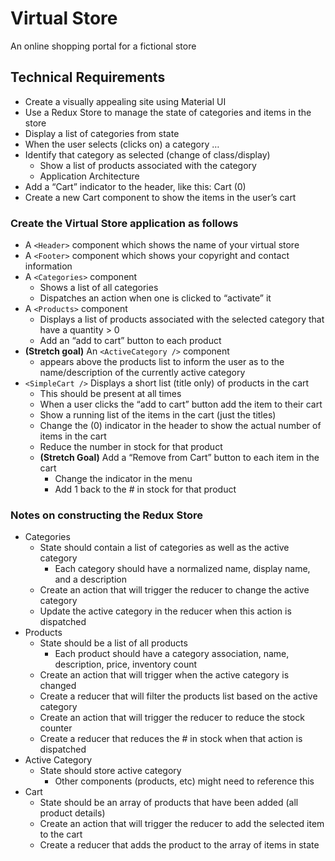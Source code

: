 # Virtual Store

An online shopping portal for a fictional store

## Technical Requirements

- Create a visually appealing site using Material UI
- Use a Redux Store to manage the state of categories and items in the store
- Display a list of categories from state
- When the user selects (clicks on) a category …
- Identify that category as selected (change of class/display)
  - Show a list of products associated with the category
  - Application Architecture
- Add a “Cart” indicator to the header, like this: Cart (0)
- Create a new Cart component to show the items in the user’s cart

### Create the Virtual Store application as follows

- A `<Header>` component which shows the name of your virtual store
- A `<Footer>` component which shows your copyright and contact information
- A `<Categories>` component
  - Shows a list of all categories
  - Dispatches an action when one is clicked to “activate” it
- A `<Products>` component
  - Displays a list of products associated with the selected category that have a quantity > 0
  - Add an “add to cart” button to each product
- **(Stretch goal)** An `<ActiveCategory />` component
  - appears above the products list to inform the user as to the name/description of the currently active category
- `<SimpleCart />` Displays a short list (title only) of products in the cart
  - This should be present at all times
  - When a user clicks the “add to cart” button add the item to their cart
  - Show a running list of the items in the cart (just the titles)
  - Change the (0) indicator in the header to show the actual number of items in the cart
  - Reduce the number in stock for that product
  - **(Stretch Goal)** Add a “Remove from Cart” button to each item in the cart
    - Change the indicator in the menu
    - Add 1 back to the # in stock for that product

### Notes on constructing the Redux Store

- Categories
  - State should contain a list of categories as well as the active category
    - Each category should have a normalized name, display name, and a description
  - Create an action that will trigger the reducer to change the active category
  - Update the active category in the reducer when this action is dispatched
- Products
  - State should be a list of all products
    - Each product should have a category association, name, description, price, inventory count
  - Create an action that will trigger when the active category is changed
  - Create a reducer that will filter the products list based on the active category
  - Create an action that will trigger the reducer to reduce the stock counter
  - Create a reducer that reduces the # in stock when that action is dispatched
- Active Category
  - State should store active category
    - Other components (products, etc) might need to reference this
- Cart
  - State should be an array of products that have been added (all product details)
  - Create an action that will trigger the reducer to add the selected item to the cart
  - Create a reducer that adds the product to the array of items in state
